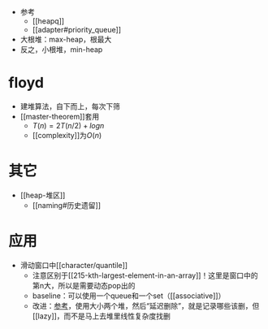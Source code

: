 - 参考
    - [[heapq]]
    - [[adapter#priority_queue]]
- 大根堆：max-heap，根最大
- 反之，小根堆，min-heap
# floyd
- 建堆算法，自下而上，每次下筛
- [[master-theorem]]套用
  - $T(n)=2T(n/2)+logn$
  - [[complexity]]为$O(n)$
# 其它
- [[heap-堆区]]
  - [[naming#历史遗留]]
# 应用
- 滑动窗口中[[character/quantile]]
  - 注意区别于[[215-kth-largest-element-in-an-array]]！这里是窗口中的第n大，所以是需要动态pop出的
  - baseline：可以使用一个queue和一个set（[[associative]]）
  - 改进：[参考](https://www.cnblogs.com/wkynf/p/16905445.html)，使用大小两个堆，然后“延迟删除”，就是记录哪些该删，但[[lazy]]，而不是马上去堆里线性复杂度找删